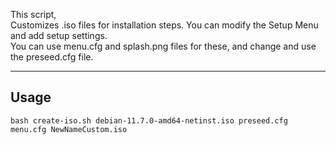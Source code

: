 This script, <br>
Customizes .iso files for installation steps.
You can modify the Setup Menu and add setup settings.<br>
You can use menu.cfg and splash.png files for these, and change and use the preseed.cfg file.

---

## Usage
``
bash create-iso.sh debian-11.7.0-amd64-netinst.iso preseed.cfg menu.cfg NewNameCustom.iso
``
